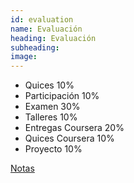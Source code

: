 ```yaml
---
id: evaluation
name: Evaluación
heading: Evaluación
subheading: 
image: 
---
```


* Quices 10%
* Participación 10%
* Examen 30%
* Talleres 10%
* Entregas Coursera 20%
* Quices Coursera 10%
* Proyecto 10%

[Notas](https://docs.google.com/spreadsheets/d/1m7-lX9GvuO--VESdNOFQ6ZPuq_p6w3ucp3yNZyTnKt4/edit?usp=sharing)